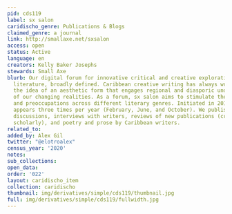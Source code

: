 ```yaml
---
pid: cds119
label: sx salon
caridischo_genre: Publications & Blogs
claimed_genre: a journal
link: http://smallaxe.net/sxsalon
access: open
status: Active
language: en
creators: Kelly Baker Josephs
stewards: Small Axe
blurb: Our digital forum for innovative critical and creative explorations of Caribbean
  literature, broadly defined. Caribbean creative writing has always wrestled with
  the idea of an aesthetic form that engages regional and diasporic understandings
  of our changing realities. As a forum, sx salon aims to stimulate these sensibilities
  and preoccupations across different literary genres. Initiated in 2010, sx salon
  appears three times per year (February, June, and October). We publish literary
  discussions, interviews with writers, reviews of new publications (creative and
  scholarly), and poetry and prose by Caribbean writers.
related_to:
added_by: Alex Gil
twitter: "@elotroalex"
census_year: '2020'
notes:
sub_collections:
open_data:
order: '022'
layout: caridischo_item
collection: caridischo
thumbnail: img/derivatives/simple/cds119/thumbnail.jpg
full: img/derivatives/simple/cds119/fullwidth.jpg
---
```

